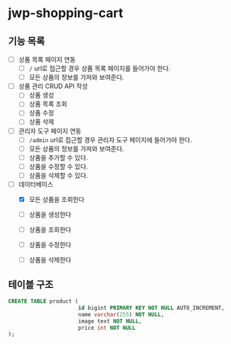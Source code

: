 # jwp-shopping-cart

## 기능 목록

- [ ] 상품 목록 페이지 연동
    - [ ] `/` url로 접근할 경우 상품 목록 페이지를 들어가야 한다.
    - [ ] 모든 상품의 정보를 가져와 보여준다.
- [ ] 상품 관리 CRUD API 작성
    - [ ] 상품 생성 
    - [ ] 상품 목록 조회
    - [ ] 상품 수정
    - [ ] 상품 삭제
- [ ] 관리자 도구 페이지 연동
    - [ ] `/admin` url로 접근할 경우 관리자 도구 페이지에 들어가야 한다.
    - [ ] 모든 상품의 정보를 가져와 보여준다.
    - [ ] 상품을 추가할 수 있다.
    - [ ] 상품을 수정할 수 있다.
    - [ ] 상품을 삭제할 수 있다.
- [ ] 데이터베이스
    - [x] 모든 상품을 조회한다
    - [ ] 상품을 생성한다
    - [ ] 상품을 조회한다
    - [ ] 상품을 수정한다
    - [ ] 상품을 삭제한다

  
## 테이블 구조
```sql
CREATE TABLE product (
                      id bigint PRIMARY KEY NOT NULL AUTO_INCREMENT,
                      name varchar(255) NOT NULL,
                      image text NOT NULL,
                      price int NOT NULL
);

```


